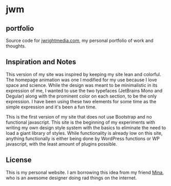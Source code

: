 <div>
  <h1>jwm</h1>
  <h2>portfolio</h1>
  <p>Source code for <a href="http://jwrightmedia.com/" target="_blank">jwrightmedia.com</a>, my personal portfolio of work and thoughts.</p>

<h2>Inspiration and Notes</h2>
<p>This version of my site was inspired by keeping my site lean and colorful. The homepage animation was one I modified for my use because I love space and science. While the design was meant to be minimalistic in its expression of me, I wanted to use the two typefaces (JetBrains Mono and Degular) along with the prominent color on each section, to be the only expression. I have been using these two elements for some time as the simple expression and it's been a fun time.</p>
<p>This is the first version of my site that does not use Bootstrap and no functional javascript. This site is the beginning of my experiments with writing my own design style system with the basics to eliminate the need to load a giant library of styles. While functionality is already low on this site, anything functionally is either being done by WordPress functions or WP javascript, with the least amount of plugins possible.</p>

## License

This is my personal website. I am borrowing this idea from my friend [Mina](https://github.com/minamarkham/), who is an awesome designer doing rad things on the internet.

</div>
